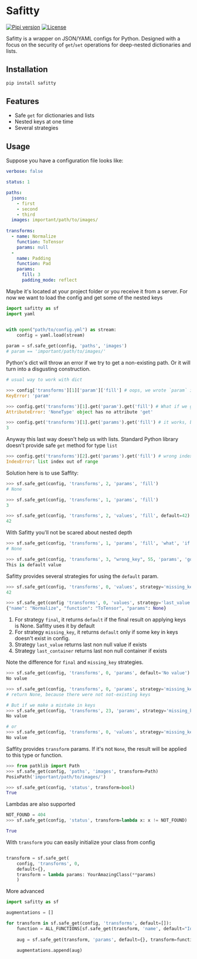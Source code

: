 # Safitty
[![Pipi version](https://img.shields.io/pypi/v/safitty.svg?colorB=blue)](https://pypi.org/project/safitty/)
[![License](https://img.shields.io/github/license/TezRomacH/safitty.svg)](LICENSE)

Safitty is a wrapper on JSON/YAML configs for Python.
Designed with a focus on the security of `get`/`set` operations for deep-nested dictionaries and lists.

## Installation
```bash
pip install safitty
```

## Features
- Safe `get` for dictionaries and lists
- Nested keys at one time
- Several strategies 

## Usage

Suppose you have a configuration file looks like:

```yaml
verbose: false

status: 1

paths:
  jsons:
    - first
    - second
    - third
  images: important/path/to/images/
  
transforms:
  - name: Normalize
    function: ToTensor
    params: null
  -
    name: Padding
    function: Pad
    params:
      fill: 3
      padding_mode: reflect
```
Maybe it's located at your project folder or you receive it from a server.
For now we want to load the config and get some of the nested keys 
```python
import safitty as sf
import yaml


with open("path/to/config.yml") as stream:
    config = yaml.load(stream)
    
param = sf.safe_get(config, 'paths', 'images')
# param == 'important/path/to/images/'
```

Python's dict will throw an error if we try to get a non-existing path. Or it will turn into a disgusting construction.
```python
# usual way to work with dict

>>> config['transforms'][1]['param']['fill'] # oops, we wrote `param` insted of `params
KeyError: 'param'

>>> config.get('transforms')[1].get('param').get('fill') # What if we go deeeeeeper
AttributeError: 'NoneType' object has no attribute 'get'

>>> config.get('transforms')[1].get('params').get('fill') # it works, but looks awful
3
``` 

Anyway this last way doesn't help us with lists. Standard Python library doesn't provide safe `get` method for type `list` 
```python
>>> config.get('transforms')[2].get('params').get('fill') # wrong index
IndexError: list index out of range
```

Solution here is to use Saffity:
```python
>>> sf.safe_get(config, 'transforms', 2, 'params', 'fill')
# None

>>> sf.safe_get(config, 'transforms', 1, 'params', 'fill')
3

>>> sf.safe_get(config, 'transforms', 2, 'values', 'fill', default=42)
42
```

With Safitty you'll not be scared about nested depth
```python
>>> sf.safe_get(config, 'transforms', 1, 'params', 'fill', 'what', 'if', 'we', 'go', 'deeper')
# None

>>> sf.safe_get(config, 'transforms', 3, "wrong_key", 55, 'params', 'go', 'deeper', default="This is default value")
This is default value
```

Safitty provides several strategies for using the `default` param.
```python
>>> sf.safe_get(config, 'transforms', 0, 'values', strategy='missing_key', default=42)
42

>>> sf.safe_get(config 'transforms', 0, 'values', strategy='last_value', default=42)
{"name": "Normalize", "function": "ToTensor", "params": None}
```
1. For strategy `final`, it returns `default` if the final result on applying keys is None. Safitty uses it by default
1. For strategy `missing_key`, it returns `default` only if some key in keys doesn't exist in config.
1. Strategy `last_value` returns last non null value if exists
1. Strategy `last_container` returns last non null container if exists

Note the difference for `final` and `missing_key` strategies.
```python
>>> sf.safe_get(config, 'transforms', 0, 'params', default='No value')
No value

>>> sf.safe_get(config, 'transforms', 0, 'params', strategy='missing_key', default='No value')
# return None, because there were not not-existing keys

# But if we make a mistake in keys 
>>> sf.safe_get(config, 'transforms', 23, 'params', strategy='missing_key', default='No value')
No value

# or
>>> sf.safe_get(config, 'transforms', 0, 'values', strategy='missing_key', default='No value')
No value

```

Saffity provides `transform` params. If it's not `None`, the result will be applied to this type or function.

```python
>>> from pathlib import Path
>>> sf.safe_get(config, 'paths', 'images', transform=Path)
PosixPath('important/path/to/images/')

```

```python
>>> sf.safe_get(config, 'status', transform=bool)
True

```

Lambdas are also supported

```python
NOT_FOUND = 404
>>> sf.safe_get(config, 'status', transform=lambda x: x != NOT_FOUND)

True

```

With `transform` you can easily initialize your class from config

```python

transform = sf.safe_get(
    config, 'transforms', 0,
    default={},
    transform = lambda params: YourAmazingClass(**params)
    )

```

More advanced
```python
import safitty as sf

augmentations = []

for transform in sf.safe_get(config, 'transforms', default=[]):
    function = ALL_FUNCTIONS[sf.safe_get(transform, 'name', default="Identity")]
    
    aug = sf.safe_get(transform, 'params', default={}, transform=function)
    
    augmentations.append(aug)
```

